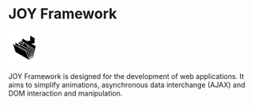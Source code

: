 # JOY Framework

<img src="./logo.png" width=64/>

JOY Framework is designed for the development of web applications.
It aims to simplify animations, asynchronous data interchange (AJAX) and DOM
interaction and manipulation.
